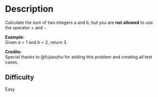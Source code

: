# Description

Calculate the sum of two integers a and b, but you are **not allowed** to use the operator *+* and *-*\.

**Example:**<br>
Given *a* = 1 and *b* = 2, return 3.

**Credits:**<br>
Special thanks to @fujiaozhu for adding this problem and creating all test cases.

## Difficulty

Easy
